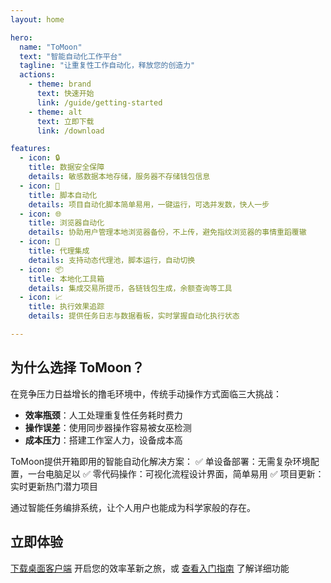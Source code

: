 ```yaml
---
layout: home

hero:
  name: "ToMoon"
  text: "智能自动化工作平台"
  tagline: "让重复性工作自动化，释放您的创造力"
  actions:
    - theme: brand
      text: 快速开始
      link: /guide/getting-started
    - theme: alt
      text: 立即下载
      link: /download

features:
  - icon: 🔒
    title: 数据安全保障
    details: 敏感数据本地存储，服务器不存储钱包信息
  - icon: 🤖
    title: 脚本自动化
    details: 项目自动化脚本简单易用，一键运行，可选并发数，快人一步
  - icon: 🌐
    title: 浏览器自动化
    details: 协助用户管理本地浏览器备份，不上传，避免指纹浏览器的事情重蹈覆辙
  - icon: 🔄
    title: 代理集成
    details: 支持动态代理池，脚本运行，自动切换
  - icon: 📦
    title: 本地化工具箱
    details: 集成交易所提币，各链钱包生成，余额查询等工具
  - icon: 📈
    title: 执行效果追踪
    details: 提供任务日志与数据看板，实时掌握自动化执行状态

---
```


## 为什么选择 ToMoon？

在竞争压力日益增长的撸毛环境中，传统手动操作方式面临三大挑战：
- **效率瓶颈**：人工处理重复性任务耗时费力
- **操作误差**：使用同步器操作容易被女巫检测
- **成本压力**：搭建工作室人力，设备成本高

ToMoon提供开箱即用的智能自动化解决方案：
✅ 单设备部署：无需复杂环境配置，一台电脑足以
✅ 零代码操作：可视化流程设计界面，简单易用
✅ 项目更新：实时更新热门潜力项目

通过智能任务编排系统，让个人用户也能成为科学家般的存在。


## 立即体验

[下载桌面客户端](/download) 开启您的效率革新之旅，或 [查看入门指南](/guide/) 了解详细功能
